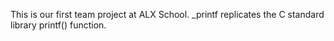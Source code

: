 This is our first team project at ALX School. _printf replicates the C standard library printf() function.
